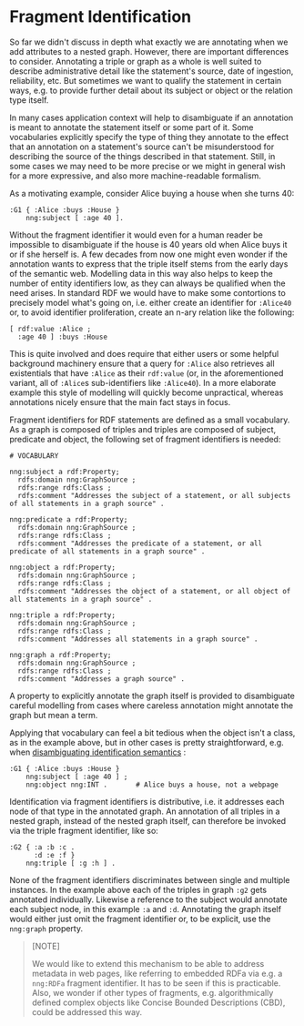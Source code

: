 # Fragment Identification

So far we didn't discuss in depth what exactly we are annotating when we add attributes to a nested graph. However, there are important differences to consider.
Annotating a triple or graph as a whole is well suited to describe administrative detail like the statement's source, date of ingestion, reliability, etc.
But sometimes we want to qualify the statement in certain ways, e.g. to provide further detail about its subject or object or the relation type itself.

In many cases application context will help to disambiguate if an annotation is meant to annotate the statement itself or some part of it. Some vocabularies explicitly specify the type of thing they annotate to the effect that an annotation on a statement's source can't be misunderstood for describing the source of the things described in that statement.
Still, in some cases we may need to be more precise or we might in general wish for a more expressive, and also more machine-readable formalism.

As a motivating example, consider Alice buying a house when she turns 40:

```turtle
:G1 { :Alice :buys :House }
    nng:subject [ :age 40 ].
```

Without the fragment identifier it would even for a human reader be impossible to disambiguate if the house is 40 years old when Alice buys it or if she herself is. A few decades from now one might even wonder if the annotation wants to express that the triple itself stems from the early days of the semantic web.
Modelling data in this way also helps to keep the number of entity identifiers low, as they can always be qualified when the need arises. In standard RDF we would have to make some contortions to precisely model what's going on, i.e. either create an identifier for `:Alice40` or, to avoid identifier proliferation, create an n-ary relation like the following:

```turtle
[ rdf:value :Alice ;
  :age 40 ] :buys :House
```

This is quite involved and does require that either users or some helpful background machinery ensure that a query for `:Alice` also retrieves all existentials that have `:Alice` as their `rdf:value` (or, in the aforementioned variant, all of `:Alice`s sub-identifiers like `:Alice40`). In a more elaborate example this style of modelling will quickly become unpractical, whereas annotations nicely ensure that the main fact stays in focus.

Fragment identifiers for RDF statements are defined as a small vocabulary. As a graph is composed of triples and triples are composed of subject, predicate and object, the following set of fragment identifiers is needed:

```turtle
# VOCABULARY

nng:subject a rdf:Property;
  rdfs:domain nng:GraphSource ;
  rdfs:range rdfs:Class ;
  rdfs:comment "Addresses the subject of a statement, or all subjects of all statements in a graph source" .

nng:predicate a rdf:Property;
  rdfs:domain nng:GraphSource ;
  rdfs:range rdfs:Class ;
  rdfs:comment "Addresses the predicate of a statement, or all predicate of all statements in a graph source" .

nng:object a rdf:Property;
  rdfs:domain nng:GraphSource ;
  rdfs:range rdfs:Class ;
  rdfs:comment "Addresses the object of a statement, or all object of all statements in a graph source" .

nng:triple a rdf:Property;
  rdfs:domain nng:GraphSource ;
  rdfs:range rdfs:Class ;
  rdfs:comment "Addresses all statements in a graph source" .

nng:graph a rdf:Property;
  rdfs:domain nng:GraphSource ;
  rdfs:range rdfs:Class ;
  rdfs:comment "Addresses a graph source" .
```

A property to explicitly annotate the graph itself is provided to disambiguate careful modelling from cases where careless annotation might annotate the graph but mean a term.

Applying that vocabulary can feel a bit tedious when the object isn't a class, as in the example above, but in other cases is pretty straightforward, e.g. when [disambiguating identification semantics](identification.md) :

```turtle
:G1 { :Alice :buys :House }
    nng:subject [ :age 40 ] ;
    nng:object nng:INT .       # Alice buys a house, not a webpage
```

<!--
To ease the pain, we define some syntactic sugar:
- `:someIRI?s` to refer to the subject
- `:someIRI?p` to refer to the predicate
- `:someIRI?o` to refer to the object
- `:someIRI?t` to refer to the triple
- `:someIRI?g` to refer to the graph

For example:
```
:g1{ :a :b :c } 
:g1?s :d :e .
```
annotates the subject `:a` in `:g1` alone. 

Annotating multiple fragments is possible in the same way:
```
:g1 { :a :b :c } 
:g1?s :d :e .
:g1?o :d :f .
```
-->

Identification via fragment identifiers is distributive, i.e. it addresses each node of that type in the annotated graph. An annotation of all triples in a nested graph, instead of the nested graph itself, can therefore be invoked via the triple fragment identifier, like so:

```turtle
:G2 { :a :b :c . 
      :d :e :f }
    nng:triple [ :g :h ] .
```
None of the fragment identifiers discriminates between single and multiple instances. In the example above each of the triples in graph `:g2` gets annotated individually. Likewise a reference to the subject would annotate each subject node, in this example `:a` and `:d`. 
Annotating the graph itself would either just omit the fragment identifier or, to be explicit, use the `nng:graph` property.


> [NOTE] 
>
> We would like to extend this mechanism to be able to address metadata in web pages, like referring to embedded RDFa via e.g. a `nng:RDFa` fragment identifier. It has to be seen if this is practicable.
> Also, we wonder if other types of fragments, e.g. algorithmically defined complex objects like Concise Bounded Descriptions (CBD), could be addressed this way.